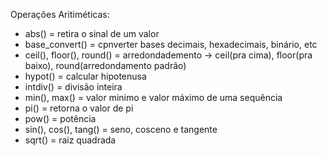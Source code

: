 Operações Aritiméticas:
- abs() = retira o sinal de um valor
- base_convert() = cpnverter bases decimais, hexadecimais, binário, etc
- ceil(), floor(), round() = arredondademento -> ceil(pra cima), floor(pra baixo), round(arredondamento padrão)
- hypot() = calcular hipotenusa
- intdiv() = divisão inteira
- min(), max() = valor minimo e valor máximo de uma sequência
- pi() = retorna o valor de pi
- pow() = potência
- sin(), cos(), tang() = seno, cosceno e tangente
- sqrt() = raiz quadrada